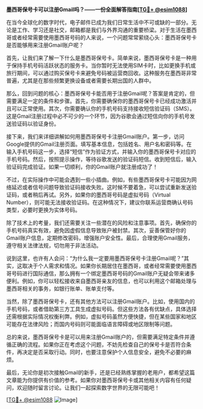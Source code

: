 **墨西哥保号卡可以注册Gmail吗？——一份全面解答指南[[TG💪+ @esim1088](https://t.me/s/esim1088)]**

在当今全球化的数字时代，电子邮件已成为我们日常生活中不可或缺的一部分。无论是工作、学习还是社交，邮箱都是我们与外界沟通的重要桥梁。对于生活在墨西哥或者经常需要使用墨西哥号码的人来说，一个问题常常萦绕心头：墨西哥保号卡是否能够用来注册Gmail账户呢？

首先，让我们来了解一下什么是墨西哥保号卡。简单来说，墨西哥保号卡是一种用于保持手机号码活跃状态的服务卡。当你暂时无法使用SIM卡时，比如更换手机或旅行期间，可以通过购买保号卡来避免号码被运营商回收。这种服务在墨西哥非常普遍，尤其是在那些频繁更换设备或者需要长期出国的人群中。

那么，回到问题的核心：墨西哥保号卡能否用于注册Gmail呢？答案是肯定的，但需要满足一定的条件和步骤。首先，你需要确保你的墨西哥保号卡已经成功激活并且可以正常使用。其次，你需要确认你的手机号码支持接收短信验证码（SMS）。这是Gmail注册过程中必不可少的一个环节，因为谷歌会通过短信向你的手机号发送验证码以验证身份。

接下来，我们来详细讲解如何用墨西哥保号卡注册Gmail账户。第一步，访问Google提供的Gmail注册页面。填写基本信息，包括姓名、用户名和密码等。在输入手机号码这一步，选择“短信”作为验证方式，并输入你的墨西哥保号卡对应的手机号码。然后，按照提示操作，等待谷歌发送的验证码短信。收到短信后，输入验证码完成验证。如果一切顺利，你的Gmail账户就注册成功了！

不过，在实际操作中可能会遇到一些小插曲。例如，有些墨西哥保号卡可能因为网络延迟或者信号问题导致验证码接收失败。这时候不要着急，可以尝试重新发送验证码，或者稍后再试。另外，如果你的墨西哥号码是虚拟号码（Virtual Number），则可能无法接收验证码。在这种情况下，建议你联系运营商确认号码类型，必要时更换为实体号码。

除了技术上的考量，我们还需要关注一些潜在的风险和注意事项。首先，确保你的手机号码真实有效，避免因虚假信息导致账户被封禁。其次，妥善保管好你的Gmail账户信息，定期修改密码，增强账户安全性。最后，合理使用Gmail服务，遵守相关法律法规，切勿用于非法活动。

说到这里，也许有人会问：“为什么我一定要用墨西哥保号卡注册Gmail呢？”其实，这取决于个人需求和情况。如果你长期居住在墨西哥，或者经常需要使用墨西哥号码进行国际通信，那么拥有一个绑定墨西哥号码的Gmail账户无疑会带来诸多便利。例如，你可以轻松接收来自墨西哥亲友的信息，也可以利用这个邮箱处理与墨西哥相关的事务，如银行账单、账单支付等。

当然，除了墨西哥保号卡，还有其他方法可以注册Gmail账户。比如，使用国内的手机号码，或者借助第三方工具生成虚拟号码。但这些方法各有优缺点，具体选择还需根据实际情况权衡利弊。例如，虚拟号码虽然方便快捷，但在某些国家和地区可能存在法律风险；而国内号码则可能面临语言障碍或地区限制等问题。

总的来说，墨西哥保号卡是可以用来注册Gmail账户的，但需要满足特定条件并遵循正确的流程。如果你正在考虑这个问题，不妨先检查自己的保号卡是否符合条件，再决定是否采取行动。同时，也要注意保护个人信息安全，避免不必要的麻烦。

最后，无论你是初次接触Gmail的新手，还是已经熟练掌握的老用户，都希望这篇文章能为你提供有价值的参考。如果你对墨西哥保号卡或其他相关内容有任何疑问，欢迎随时留言讨论。让我们一起探索数字世界的无限可能吧！

[[TG💪+ @esim1088](https://t.me/s/esim1088) ![Image](https://i.postimg.cc/4NQfJmqS/Snipaste-2025-05-13-00-14-12.png)]
